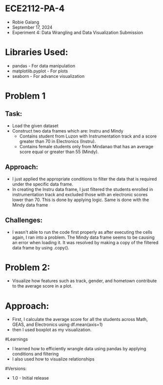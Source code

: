 # ECE2112-PA-4
- Robie Galang
- September 17, 2024
- Experiment 4: Data Wrangling and Data Visualization Submission

# Libraries Used:
- pandas - For data manipulation
- matplotlib.pyplot - For plots
- seaborn - For advance visualization

# Problem 1
## Task:
- Load the given dataset
- Construct two data frames which are: Instru and Mindy
    - Contains student from Luzon with Instrumentation track and a score greater than 70 in Electronics (Instru).
    - Contains female students only from Mindanao that has an average score equal or greater than 55 (Mindy).
 
## Approach:
- I just applied the appropriate conditions to filter the data that is required under the specific data frame.
- In creating the Instru data frame, I just filtered the students enrolled in instrumentation track and excluded those with an electronic scores lower than 70. This is done by applying logic. Same is done with the Mindy data frame

## Challenges:
- I wasn't able to run the code first properly as after executing the cells again, I ran into a problem. The Mindy data frame seems to be causing an error when loading it. It was resolved by making a copy of the filtered data frame by using .copy().

# Problem 2:
- Visualize how features such as track, gender, and hometown contribute to the average score in a plot.

# Approach:
- First, I calculate the average score for all the students across Math, GEAS, and Electronics using df.mean(axis=1)
- then I used boxplot as my visualization.

#Learnings
- I learned how to efficiently wrangle data using pandas by applying conditions and filtering
- I also used how to visualize relationships

#Versions:
- 1.0 - Initial release
